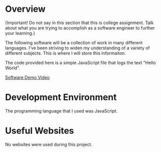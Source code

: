 # Overview

{Important! Do not say in this section that this is college assignment. Talk about what you are trying to accomplish as a software engineer to further your learning.}

The following software will be a collection of work in many different languages. I've been striving to widen
my understanding of a variety of different subjects. This is where I will store this informaiton.

The code provided here is a simple JavaScript file that logs the text "Hello World".

[Software Demo Video](https://youtu.be/IrYekgNQJuA)

# Development Environment

The programming language that I used was JavaScript.

# Useful Websites

No websites were used during this project.
